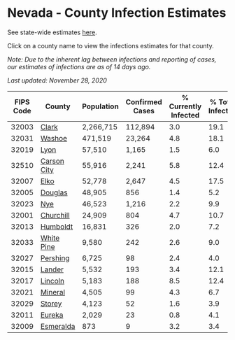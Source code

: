 # Nevada - County Infection Estimates

See state-wide estimates [here](/infections/us-nv).

Click on a county name to view the infections estimates for that county.

*Note: Due to the inherent lag between infections and reporting of cases, our estimates of infections are as of 14 days ago.*

*Last updated: November 28, 2020*

|   FIPS Code |                     County |   Population |   Confirmed Cases |   % Currently Infected |   % Total Infected |
|-------------|----------------------------|--------------|-------------------|------------------------|--------------------|
|       32003 |             [Clark](clark) |    2,266,715 |           112,894 |                    3.0 |               19.1 |
|       32031 |           [Washoe](washoe) |      471,519 |            23,264 |                    4.8 |               18.1 |
|       32019 |               [Lyon](lyon) |       57,510 |             1,165 |                    1.5 |                6.0 |
|       32510 | [Carson City](carson-city) |       55,916 |             2,241 |                    5.8 |               12.4 |
|       32007 |               [Elko](elko) |       52,778 |             2,647 |                    4.5 |               17.5 |
|       32005 |         [Douglas](douglas) |       48,905 |               856 |                    1.4 |                5.2 |
|       32023 |                 [Nye](nye) |       46,523 |             1,216 |                    2.2 |                9.9 |
|       32001 |     [Churchill](churchill) |       24,909 |               804 |                    4.7 |               10.7 |
|       32013 |       [Humboldt](humboldt) |       16,831 |               326 |                    2.0 |                7.2 |
|       32033 |   [White Pine](white-pine) |        9,580 |               242 |                    2.6 |                9.0 |
|       32027 |       [Pershing](pershing) |        6,725 |                98 |                    2.4 |                4.0 |
|       32015 |           [Lander](lander) |        5,532 |               193 |                    3.4 |               12.1 |
|       32017 |         [Lincoln](lincoln) |        5,183 |               188 |                    8.5 |               12.4 |
|       32021 |         [Mineral](mineral) |        4,505 |                99 |                    4.3 |                6.7 |
|       32029 |           [Storey](storey) |        4,123 |                52 |                    1.6 |                3.9 |
|       32011 |           [Eureka](eureka) |        2,029 |                23 |                    0.8 |                4.1 |
|       32009 |     [Esmeralda](esmeralda) |          873 |                 9 |                    3.2 |                3.4 |